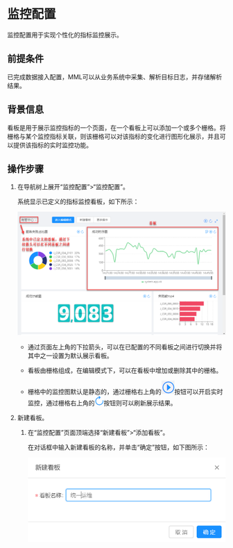 # 监控配置

监控配置用于实现个性化的指标监控展示。

## 前提条件 

已完成数据接入配置，MML可以从业务系统中采集、解析目标日志，并存储解析结果。

## 背景信息

看板是用于展示监控指标的一个页面，在一个看板上可以添加一个或多个栅格。将栅格与某个监控指标关联，则该栅格可以对该指标的变化进行图形化展示，并且可以提供该指标的实时监控功能。


## 操作步骤

1. 在导航树上展开“监控配置”>“监控配置”。

   系统显示已定义的指标监控看板，如下所示：
   
   ![](../fig/3_01.png)
   
   * 通过页面左上角的下拉箭头，可以在已配置的不同看板之间进行切换并将其中之一设置为默认展示看板。
   
   * 看板由栅格组成，在编辑模式下，可以在看板中增加或删除其中的栅格。
   
   * 栅格中的监控图默认是静态的，通过栅格右上角的![](../fig/realtimequery.png)按钮可以开启实时监控，通过栅格右上角的![](../fig/refresh.png)按钮则可以刷新展示结果。

2. 新建看板。

   1. 在“监控配置”页面顶端选择“新建看板”>“添加看板”。
   
      在对话框中输入新建看板的名称，并单击“确定”按钮，如下图所示：
      
      ![](../fig/3_02.png)

      



